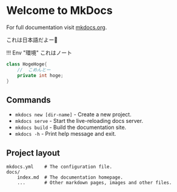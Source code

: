 # Welcome to MkDocs

For full documentation visit [mkdocs.org](https://www.mkdocs.org).

これは日本語だよー:apple:

!!! Env "環境"
    これはノート

```csharp
class HogeHoge{
    //  こめんとー
    private int hoge;
}
```

## Commands

* `mkdocs new [dir-name]` - Create a new project.
* `mkdocs serve` - Start the live-reloading docs server.
* `mkdocs build` - Build the documentation site.
* `mkdocs -h` - Print help message and exit.

## Project layout

    mkdocs.yml    # The configuration file.
    docs/
        index.md  # The documentation homepage.
        ...       # Other markdown pages, images and other files.
